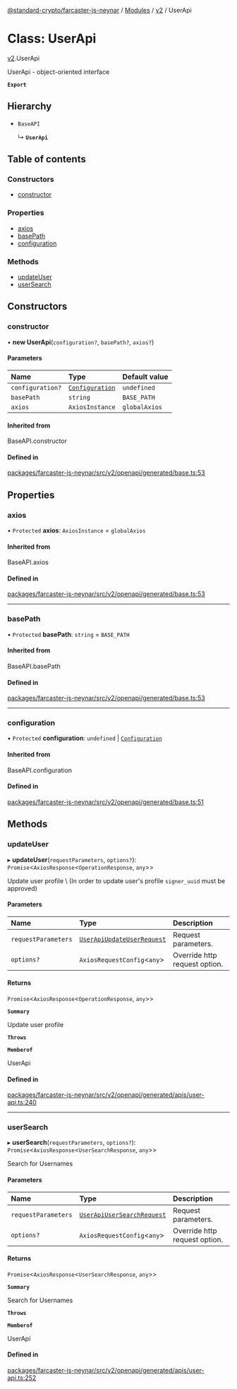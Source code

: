 [@standard-crypto/farcaster-js-neynar](../README.md) / [Modules](../modules.md) / [v2](../modules/v2.md) / UserApi

# Class: UserApi

[v2](../modules/v2.md).UserApi

UserApi - object-oriented interface

**`Export`**

## Hierarchy

- `BaseAPI`

  ↳ **`UserApi`**

## Table of contents

### Constructors

- [constructor](v2.UserApi.md#constructor)

### Properties

- [axios](v2.UserApi.md#axios)
- [basePath](v2.UserApi.md#basepath)
- [configuration](v2.UserApi.md#configuration)

### Methods

- [updateUser](v2.UserApi.md#updateuser)
- [userSearch](v2.UserApi.md#usersearch)

## Constructors

### constructor

• **new UserApi**(`configuration?`, `basePath?`, `axios?`)

#### Parameters

| Name | Type | Default value |
| :------ | :------ | :------ |
| `configuration?` | [`Configuration`](v2.Configuration.md) | `undefined` |
| `basePath` | `string` | `BASE_PATH` |
| `axios` | `AxiosInstance` | `globalAxios` |

#### Inherited from

BaseAPI.constructor

#### Defined in

[packages/farcaster-js-neynar/src/v2/openapi/generated/base.ts:53](https://github.com/standard-crypto/farcaster-js/blob/main/packages/farcaster-js-neynar/src/v2/openapi/generated/base.ts#L53)

## Properties

### axios

• `Protected` **axios**: `AxiosInstance` = `globalAxios`

#### Inherited from

BaseAPI.axios

#### Defined in

[packages/farcaster-js-neynar/src/v2/openapi/generated/base.ts:53](https://github.com/standard-crypto/farcaster-js/blob/main/packages/farcaster-js-neynar/src/v2/openapi/generated/base.ts#L53)

___

### basePath

• `Protected` **basePath**: `string` = `BASE_PATH`

#### Inherited from

BaseAPI.basePath

#### Defined in

[packages/farcaster-js-neynar/src/v2/openapi/generated/base.ts:53](https://github.com/standard-crypto/farcaster-js/blob/main/packages/farcaster-js-neynar/src/v2/openapi/generated/base.ts#L53)

___

### configuration

• `Protected` **configuration**: `undefined` \| [`Configuration`](v2.Configuration.md)

#### Inherited from

BaseAPI.configuration

#### Defined in

[packages/farcaster-js-neynar/src/v2/openapi/generated/base.ts:51](https://github.com/standard-crypto/farcaster-js/blob/main/packages/farcaster-js-neynar/src/v2/openapi/generated/base.ts#L51)

## Methods

### updateUser

▸ **updateUser**(`requestParameters`, `options?`): `Promise`<`AxiosResponse`<`OperationResponse`, `any`\>\>

Update user profile \\ (In order to update user\'s profile `signer_uuid` must be approved)

#### Parameters

| Name | Type | Description |
| :------ | :------ | :------ |
| `requestParameters` | [`UserApiUpdateUserRequest`](../interfaces/v2.UserApiUpdateUserRequest.md) | Request parameters. |
| `options?` | `AxiosRequestConfig`<`any`\> | Override http request option. |

#### Returns

`Promise`<`AxiosResponse`<`OperationResponse`, `any`\>\>

**`Summary`**

Update user profile

**`Throws`**

**`Memberof`**

UserApi

#### Defined in

[packages/farcaster-js-neynar/src/v2/openapi/generated/apis/user-api.ts:240](https://github.com/standard-crypto/farcaster-js/blob/main/packages/farcaster-js-neynar/src/v2/openapi/generated/apis/user-api.ts#L240)

___

### userSearch

▸ **userSearch**(`requestParameters`, `options?`): `Promise`<`AxiosResponse`<`UserSearchResponse`, `any`\>\>

Search for Usernames

#### Parameters

| Name | Type | Description |
| :------ | :------ | :------ |
| `requestParameters` | [`UserApiUserSearchRequest`](../interfaces/v2.UserApiUserSearchRequest.md) | Request parameters. |
| `options?` | `AxiosRequestConfig`<`any`\> | Override http request option. |

#### Returns

`Promise`<`AxiosResponse`<`UserSearchResponse`, `any`\>\>

**`Summary`**

Search for Usernames

**`Throws`**

**`Memberof`**

UserApi

#### Defined in

[packages/farcaster-js-neynar/src/v2/openapi/generated/apis/user-api.ts:252](https://github.com/standard-crypto/farcaster-js/blob/main/packages/farcaster-js-neynar/src/v2/openapi/generated/apis/user-api.ts#L252)
